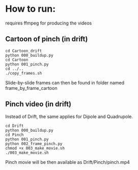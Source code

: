 # How to run:

requires ffmpeg for producing the videos

## Cartoon of pinch (in drift)

```
cd Cartoon_drift
python 000_buildup.py
cd Cartoon
python 001_pinch.py
cd ../..
./copy_frames.sh
```

Slide-by-slide frames can then be found in folder named frame_by_frame_cartoon

## Pinch video (in drift)

Instead of Drift, the same applies for Dipole and Quadrupole.

```
cd Drift
python 000_buildup.py
cd Pinch
python 001_pinch.py
python 002_frame_pinch.py
chmod +x 003_make_movie.sh
./003_make_movie.sh
```

Pinch movie will be then available as Drift/Pinch/pinch.mp4

